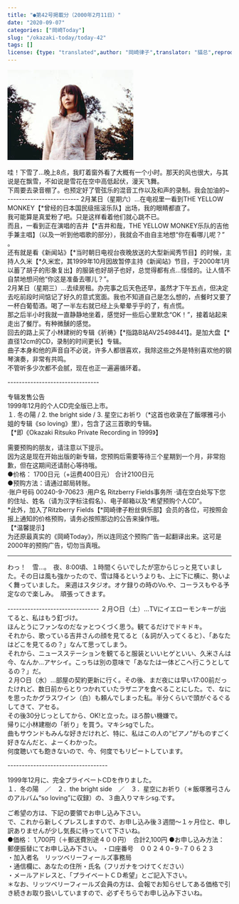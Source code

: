 ```yaml
---
title: "●第42号掲載分（2000年2月11日）"
date: "2020-09-07"
categories: ["岡崎Today"]
slug: "/okazaki-today/today-42"
tags: []
license: {type: "translated",author: "岡崎律子",translator: "貓总",reproduced-url: "http://www.ne.jp/asahi/okazaki/book/today/today42.html",reproduced-website: "岡崎律子Book"}
---
```


[![](./images/mer-ph1.jpg)](./images/mer-ph1.jpg)

哇！下雪了…晚上8点，我盯着窗外看了大概有一个小时。那天的风也很大，与其说是在飘雪，不如说是雪花在空中高低起伏，漫天飞舞。  
下周要去录音棚了。也预定好了管弦乐的混音工作以及和声的录制。我会加油的~  
\-------------------------
2月某日（星期六）…在电视里一看到THE YELLOW MONKEY【*曾经的日本国民级摇滚乐队】出场，我的眼睛都直了。  
我可能算是真爱粉了吧。只是这样看着他们就心跳不已。  
而且，一看到正在演唱的吉井【*吉井和哉，THE YELLOW MONKEY乐队的吉他手兼主唱】（以及一听到他唱歌的部分），我就会不由自主地想“你在看哪儿呢？” 。  
还有就是看《新闻站》【*当时朝日电视台夜晚放送的大型新闻秀节目】的时候，主持人久米【*久米宏，其1999年10月因故暂停主持《新闻站》节目，于2000年1月以蓄了胡子的形象复出】的服装也好胡子也好，总觉得都有点…怪怪的。让人情不自禁地想问他“你这是准备去哪儿？”。  
2月某日（星期三）…去续房租。办完事之后天色还早，虽然才下午五点，但决定去吃前段时间惦记了好久的意式宽面。我也不知道自己是怎么想的，点餐时又要了一杯白葡萄酒。喝了一半左右就已经上头晕晕乎乎的了，有点慌。  
那之后半小时我就一直静静地坐着，感觉好一些后心里默念“OK！”，接着站起来走出了餐厅。有种微醺的感觉。  
回去的路上买了小林建树的专辑《祈祷》【*指路B站AV25498441】。是加大盘【*直径12cm的CD，录制的时间更长】专辑。  
曲子本身和他的声音自不必说，许多人都很喜欢，我除这些之外是特别喜欢他的钢琴演奏，非常有共鸣。  
不管听多少次都不会腻，现在也正一遍遍循环着。  

\--------------------------------

专辑发售公告  
1999年12月的个人CD完全版已上市。  
１. 冬の陽 / 2. the bright side / 3. 星空にお祈り（*这首也收录在了飯塚雅弓小姐的专辑《so loving》里），包含了这三首歌的专辑。  
【*即《Okazaki Ritsuko Private Recording in 1999》】  

需要预购的朋友，请注意以下提示。  
因为这是现在开始出版的新专辑，您预购后需要等待三个星期到一个月，非常抱歉，但在这期间还请耐心等待哦。  
●价格：    1700日元（+运费400日元） 合计2100日元  
●预购方法：请通过邮局转账。  
·账户号码 00240-9-70623
·用户名 Ritzberry Fields事务所
·请在空白处写下您的住址、姓名（请为汉字标注假名）、电子邮箱以及“希望预购个人CD”。  
*此外，加入了Ritzberry Fields【*岡崎律子粉丝俱乐部】会员的各位，可按照会报上通知的价格预购，请务必按照那边的公告来操作哦。  
【*温馨提示】  
为还原最真实的《岡崎Today》，所以连同这个预购广告一起翻译出来。这可是2000年的预购广告，切勿当真哦。  

-----------------------------------------
わっ！　雪…。　夜、8:00頃、１時間くらいでしたが窓からじっと見ていました。その日は風も強かったので、雪は降るというよりも、上に下に横に、勢いよく舞っていました。
    来週はスタジオ。オケ録りの時のVo.や、コーラスもやる予定なので楽しみ。　頑張ってきます。

\--------------------------------
２月○日（土）…TVにイエローモンキーが出てると、私はもう釘づけ。  
ほんとうにファンなのだなァとつくづく思う。観てるだけでドキドキ。  
それから、歌っている吉井さんの顔を見てると（＆詞が入ってくると）、「あなたはどこを見てるの？」なんて思ってしまう。  
それから、ニュースステーションを観てると服装といいヒゲといい、久米さんは今、なんか…アヤシイ。こっちは別の意味で「あなたは一体どこへ行こうとしてるの？」だ。  
２月○日（水）…部屋の契約更新に行く。その後、まだ夜には早い17:00前だったけれど、数日前からとりつかれていたラザニアを食べることにした。で、なにを思ったかグラスワイン（白）も頼んでしまった私。半分くらいで頭がぐるぐるしてきて、アセる。  
その後30分じっとしてから、OK!と立った。ほろ酔い機嫌で。  
帰りに小林建樹の「祈り」を買う。マキシsgでした。  
曲もサウンドもみんな好きだけれど、特に、私はこの人の“ピアノ”がものすごく好きなんだと、よーくわかった。  
何度聴いても飽きないので、今、何度でもリピートしています。

\-----------------------------------

1999年12月に、完全プライベートCDを作りました。  
１．冬の陽　／　２．the bright side　／　３．星空にお祈り（＊飯塚雅弓さんのアルバム“so loving”に収録）の、３曲入りマキシsg.です。  

ご希望の方は、下記の要領でお申し込み下さい。    
で、これから新しくプレスしますので、お申し込み後３週間～１ヶ月位と、申し訳ありませんが少し気長に待っていて下さいね。  
●価格：        1,700円（＋郵送費別途４００円）　合計2,100円
●お申し込み方法：    
    郵便振替にてお申し込み下さい。
・口座番号　００２４０-９-７０６２３  
・加入者名　リッツベリーフィールズ事務局  
・通信欄に、あなたの住所・氏名（フリガナをつけてください）  
・メールアドレスと、「プライベートＣＤ希望」とご記入下さい。  
＊なお、リッツベリーフィールズ会員の方は、会報でお知らせしてある価格で引き続きお取り扱いしていますので、必ずそちらでお申し込み下さいね。  
